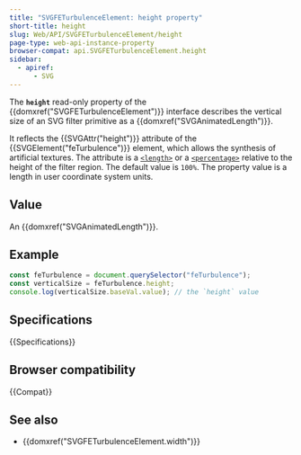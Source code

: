```yaml
---
title: "SVGFETurbulenceElement: height property"
short-title: height
slug: Web/API/SVGFETurbulenceElement/height
page-type: web-api-instance-property
browser-compat: api.SVGFETurbulenceElement.height
sidebar:
  - apiref:
      - SVG
---
```


The **`height`** read-only property of the {{domxref("SVGFETurbulenceElement")}} interface describes the vertical size of an SVG filter primitive as a {{domxref("SVGAnimatedLength")}}.

It reflects the {{SVGAttr("height")}} attribute of the {{SVGElement("feTurbulence")}} element, which allows the synthesis of artificial textures. The attribute is a [`<length>`](/en-US/docs/Web/SVG/Guides/Content_type#length) or a [`<percentage>`](/en-US/docs/Web/SVG/Guides/Content_type#percentage) relative to the height of the filter region. The default value is `100%`. The property value is a length in user coordinate system units.

## Value

An {{domxref("SVGAnimatedLength")}}.

## Example

```js
const feTurbulence = document.querySelector("feTurbulence");
const verticalSize = feTurbulence.height;
console.log(verticalSize.baseVal.value); // the `height` value
```

## Specifications

{{Specifications}}

## Browser compatibility

{{Compat}}

## See also

- {{domxref("SVGFETurbulenceElement.width")}}
